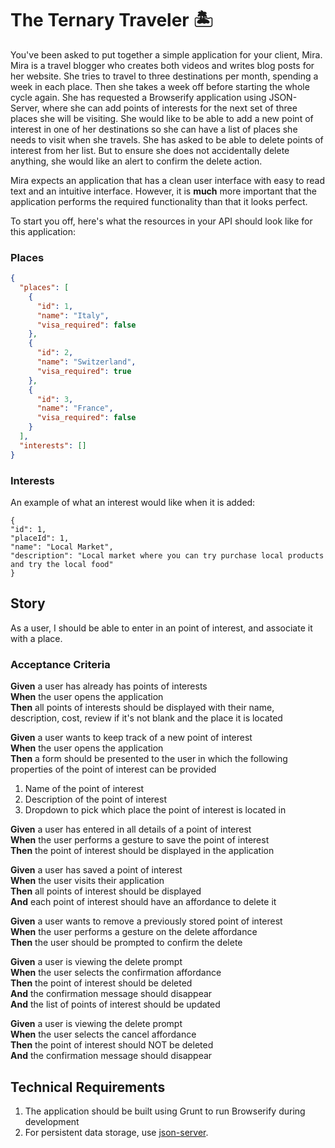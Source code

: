 # The Ternary Traveler 🏝

You've been asked to put together a simple application for your client, Mira. Mira is a travel blogger who creates both videos and writes blog posts for her website. She tries to travel to three destinations per month, spending a week in each place. Then she takes a week off before starting the whole cycle again. She has requested a Browserify application using JSON-Server, where she can add points of interests for the next set of three places she will be visiting. She would like to be able to add a new point of interest in one of her destinations so she can have a list of places she needs to visit when she travels. She has asked to be able to delete points of interest from her list. But to ensure she does not accidentally delete anything, she would like an alert to confirm the delete action.

Mira expects an application that has a clean user interface with easy to read text and an intuitive interface. However, it is **much** more important that the application performs the required functionality than that it looks perfect.


To start you off, here's what the resources in your API should look like for this application:

### Places

```json
{
  "places": [
    {
      "id": 1,
      "name": "Italy",
      "visa_required": false
    },
    {
      "id": 2,
      "name": "Switzerland",
      "visa_required": true
    },
    {
      "id": 3,
      "name": "France",
      "visa_required": false
    }
  ],
  "interests": []
}
```

### Interests

An example of what an interest would like when it is added:
```
{
"id": 1,
"placeId": 1,
"name": "Local Market",
"description": "Local market where you can try purchase local products and try the local food"
}
```

## Story
As a user, I should be able to enter in an point of interest, and associate it with a place.

### Acceptance Criteria
**Given** a user has already has points of interests
\
**When** the user opens the application
\
**Then** all points of interests should be displayed with their name, description, cost, review if it's not blank and the place it is located

**Given** a user wants to keep track of a new point of interest
\
**When** the user opens the application
\
**Then** a form should be presented to the user in which the following properties of the point of interest can be provided

1. Name of the point of interest
2. Description of the point of interest
3. Dropdown to pick which place the point of interest is located in

**Given** a user has entered in all details of a point of interest
\
**When** the user performs a gesture to save the point of interest
\
**Then** the point of interest should be displayed in the application

**Given** a user has saved a point of interest
\
**When** the user visits their application
\
**Then** all points of interest should be displayed
\
**And** each point of interest should have an affordance to delete it

**Given** a user wants to remove a previously
stored point of interest
\
**When** the user performs a gesture on the delete affordance
\
**Then** the user should be prompted to confirm the delete

**Given** a user is viewing the delete prompt
\
**When** the user selects the confirmation affordance
\
**Then** the point of interest should be deleted
\
**And** the confirmation message should disappear
\
**And** the list of points of interest should be updated

**Given** a user is viewing the delete prompt
\
**When** the user selects the cancel affordance
\
**Then** the point of interest should NOT be deleted
\
**And** the confirmation message should disappear

## Technical Requirements

1. The application should be built using Grunt to run Browserify during development
1. For persistent data storage, use [json-server](https://github.com/typicode/json-server).